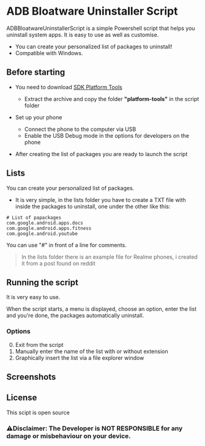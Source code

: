# ADB Bloatware Uninstaller Script

ADBBloatwareUninstallerScript is a simple Powershell script that helps you uninstall system apps. It is easy to use as well as customise.

 - You can create your personalized list of packages to uninstall!
 - Compatible with Windows.

## Before starting

- You need to download [SDK Platform Tools ](https://developer.android.com/studio/releases/platform-tools#downloads)
  - Extract the archive and copy the folder **"platform-tools"** in the script folder

- Set up your phone
  - Connect the phone to the computer via USB
  - Enable the USB Debug mode in the options for developers on the phone

- After creating the list of packages you are ready to launch the script

## Lists
You can create your personalized list of packages.

- It is very simple, in the lists folder you have to create a TXT file with inside the packages  to uninstall, one under the other like this:

```
# List of papackages
com.google.android.apps.docs
com.google.android.apps.fitness
com.google.android.youtube
```
You can use "#" in front of a line for comments.

>In the lists folder there is an example file for Realme phones, i created it from a post found on reddit 
## Running the script
It is very easy to use.

When the script starts, a menu is displayed, choose an option, enter the list and you're done, the packages automatically uninstall.

### Options
0. Exit from the script
1. Manually enter the name of the list with or without extension
2. Graphically insert the list via a file explorer window

## Screenshots

## License
This scipt is open source

### **:warning:Disclaimer:** The Developer is **NOT RESPONSIBLE** for any damage or misbehaviour on your device.
